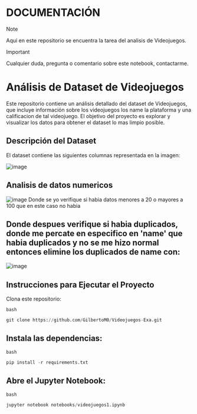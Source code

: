 # DOCUMENTACIÓN

> [!NOTE]
> Aqui en este repositorio se encuentra la tarea del analisis de Videojuegos.

> [!Important]
> Cualquier duda, pregunta o comentario sobre este notebook, contactarme.

# Análisis de Dataset de Videojuegos
Este repositorio contiene un análisis detallado del dataset de Videojuegos, que incluye información sobre los videojuegos los name la plataforma y una calificacion de tal videojuego. El objetivo del proyecto es explorar y visualizar los datos para obtener el dataset lo mas limpio posible.

## Descripción del Dataset
El dataset contiene las siguientes columnas representada en la imagen:

![image](https://github.com/user-attachments/assets/13896d8b-f77d-42e4-8493-622ecb7a11b2)

## Analisis de datos numericos
![image](https://github.com/user-attachments/assets/03c2badd-4c51-47b6-a91a-c3e0adcc4077)
 Donde se yo verifique si habia datos menores a 20 o mayores a 100 que en este caso no habia 

## Donde despues verifique si habia duplicados, donde me percate en especifico en 'name' que habia duplicados y no se me hizo normal entonces elimine los duplicados de name con:
![image](https://github.com/user-attachments/assets/e5568432-8aa0-42a6-8a37-f416e8e1e42b)

 ## Instrucciones para Ejecutar el Proyecto
Clona este repositorio:

`bash`
```python
git clone https://github.com/GilbertoM0/Videojuegos-Exa.git
```
## Instala las dependencias:

`bash`
```python
pip install -r requirements.txt
```

## Abre el Jupyter Notebook:
`bash`
```python
jupyter notebook notebooks/videojuegos1.ipynb
```
